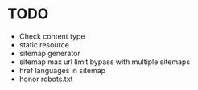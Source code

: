 # TODO
* Check content type
* static resource
* sitemap generator
* sitemap max url limit bypass with multiple sitemaps
* href languages in sitemap
* honor robots.txt